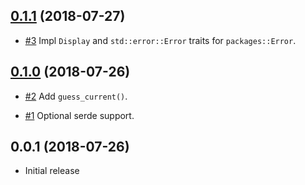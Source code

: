 ## [0.1.1] (2018-07-27)

[0.1.1]: https://github.com/RustSec/platforms-crate/compare/v0.1.0...v0.1.1

* [#3](https://github.com/RustSec/platforms-crate/pull/3)
  Impl `Display` and `std::error::Error` traits for `packages::Error`.

## [0.1.0] (2018-07-26)

[0.1.0]: https://github.com/RustSec/platforms-crate/compare/v0.0.1...v0.1.0

* [#2](https://github.com/RustSec/platforms-crate/pull/2)
  Add `guess_current()`.

* [#1](https://github.com/RustSec/platforms-crate/pull/1)
  Optional serde support.

## 0.0.1 (2018-07-26)

* Initial release

